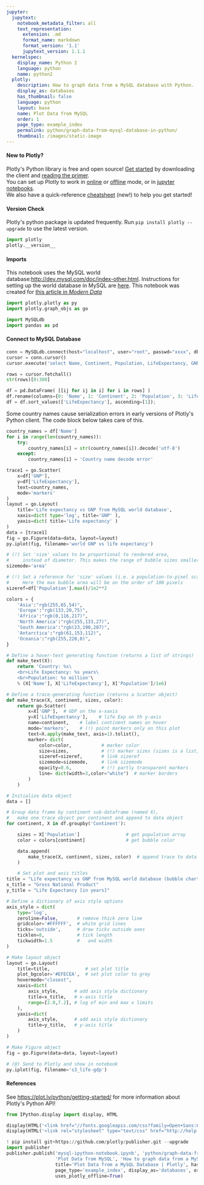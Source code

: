 ```yaml
---
jupyter:
  jupytext:
    notebook_metadata_filter: all
    text_representation:
      extension: .md
      format_name: markdown
      format_version: '1.1'
      jupytext_version: 1.1.1
  kernelspec:
    display_name: Python 2
    language: python
    name: python2
  plotly:
    description: How to graph data from a MySQL database with Python.
    display_as: databases
    has_thumbnail: false
    language: python
    layout: base
    name: Plot Data from MySQL
    order: 1
    page_type: example_index
    permalink: python/graph-data-from-mysql-database-in-python/
    thumbnail: /images/static-image
---
```


#### New to Plotly?
Plotly's Python library is free and open source! [Get started](https://plot.ly/python/getting-started/) by downloading the client and [reading the primer](https://plot.ly/python/getting-started/).
<br>You can set up Plotly to work in [online](https://plot.ly/python/getting-started/#initialization-for-online-plotting) or [offline](https://plot.ly/python/getting-started/#initialization-for-offline-plotting) mode, or in [jupyter notebooks](https://plot.ly/python/getting-started/#start-plotting-online).
<br>We also have a quick-reference [cheatsheet](https://images.plot.ly/plotly-documentation/images/python_cheat_sheet.pdf) (new!) to help you get started!
#### Version Check
Plotly's python package is updated frequently. Run `pip install plotly --upgrade` to use the latest version.

```python
import plotly
plotly.__version__
```

#### Imports
This notebook uses the MySQL world database:http://dev.mysql.com/doc/index-other.html. Instructions for setting up the world database in MySQL are [here](https://dev.mysql.com/doc/world-setup/en/). This notebook was created for [this article in <em>Modern Data</em>](http://mod.plot.ly/graph-data-from-mysql-database-in-python/)

```python
import plotly.plotly as py
import plotly.graph_objs as go

import MySQLdb
import pandas as pd
```

#### Connect to MySQL Database

```python
conn = MySQLdb.connect(host="localhost", user="root", passwd="xxxx", db="world")
cursor = conn.cursor()
cursor.execute('select Name, Continent, Population, LifeExpectancy, GNP from Country');

rows = cursor.fetchall()
str(rows)[0:300]
```

```python
df = pd.DataFrame( [[ij for ij in i] for i in rows] )
df.rename(columns={0: 'Name', 1: 'Continent', 2: 'Population', 3: 'LifeExpectancy', 4:'GNP'}, inplace=True);
df = df.sort_values(['LifeExpectancy'], ascending=[1]);
```

Some country names cause serialization errors in early versions of Plotly's Python client. The code block below takes care of this.

```python
country_names = df['Name']
for i in range(len(country_names)):
    try:
        country_names[i] = str(country_names[i]).decode('utf-8')
    except:
        country_names[i] = 'Country name decode error'
```

```python
trace1 = go.Scatter(
    x=df['GNP'],
    y=df['LifeExpectancy'],
    text=country_names,
    mode='markers'
)
layout = go.Layout(
    title='Life expectancy vs GNP from MySQL world database',
    xaxis=dict( type='log', title='GNP' ),
    yaxis=dict( title='Life expectancy' )
)
data = [trace1]
fig = go.Figure(data=data, layout=layout)
py.iplot(fig, filename='world GNP vs life expectancy')
```

```python
# (!) Set 'size' values to be proportional to rendered area,
#     instead of diameter. This makes the range of bubble sizes smaller
sizemode='area'

# (!) Set a reference for 'size' values (i.e. a population-to-pixel scaling).
#     Here the max bubble area will be on the order of 100 pixels
sizeref=df['Population'].max()/1e2**2

colors = {
    'Asia':"rgb(255,65,54)",
    'Europe':"rgb(133,20,75)",
    'Africa':"rgb(0,116,217)",
    'North America':"rgb(255,133,27)",
    'South America':"rgb(23,190,207)",
    'Antarctica':"rgb(61,153,112)",
    'Oceania':"rgb(255,220,0)",
}

# Define a hover-text generating function (returns a list of strings)
def make_text(X):
    return 'Country: %s\
    <br>Life Expectancy: %s years\
    <br>Population: %s million'\
    % (X['Name'], X['LifeExpectancy'], X['Population']/1e6)

# Define a trace-generating function (returns a Scatter object)
def make_trace(X, continent, sizes, color):
    return go.Scatter(
        x=X['GNP'],  # GDP on the x-xaxis
        y=X['LifeExpectancy'],    # life Exp on th y-axis
        name=continent,    # label continent names on hover
        mode='markers',    # (!) point markers only on this plot
        text=X.apply(make_text, axis=1).tolist(),
        marker= dict(
            color=color,           # marker color
            size=sizes,            # (!) marker sizes (sizes is a list)
            sizeref=sizeref,       # link sizeref
            sizemode=sizemode,     # link sizemode
            opacity=0.6,           # (!) partly transparent markers
            line= dict(width=3,color="white")  # marker borders
        )
    )

# Initialize data object
data = []

# Group data frame by continent sub-dataframe (named X),
#   make one trace object per continent and append to data object
for continent, X in df.groupby('Continent'):

    sizes = X['Population']                 # get population array
    color = colors[continent]               # get bubble color

    data.append(
        make_trace(X, continent, sizes, color)  # append trace to data object
    )

    # Set plot and axis titles
title = "Life expectancy vs GNP from MySQL world database (bubble chart)"
x_title = "Gross National Product"
y_title = "Life Expectancy [in years]"

# Define a dictionary of axis style options
axis_style = dict(
    type='log',
    zeroline=False,       # remove thick zero line
    gridcolor='#FFFFFF',  # white grid lines
    ticks='outside',      # draw ticks outside axes
    ticklen=8,            # tick length
    tickwidth=1.5         #   and width
)

# Make layout object
layout = go.Layout(
    title=title,             # set plot title
    plot_bgcolor='#EFECEA',  # set plot color to grey
    hovermode="closest",
    xaxis=dict(
        axis_style,      # add axis style dictionary
        title=x_title,   # x-axis title
        range=[2.0,7.2], # log of min and max x limits
    ),
    yaxis=dict(
        axis_style,      # add axis style dictionary
        title=y_title,   # y-axis title
    )
)

# Make Figure object
fig = go.Figure(data=data, layout=layout)

# (@) Send to Plotly and show in notebook
py.iplot(fig, filename='s3_life-gdp')
```

#### References
See https://plot.ly/python/getting-started/ for more information about Plotly's Python API!

```python
from IPython.display import display, HTML

display(HTML('<link href="//fonts.googleapis.com/css?family=Open+Sans:600,400,300,200|Inconsolata|Ubuntu+Mono:400,700" rel="stylesheet" type="text/css" />'))
display(HTML('<link rel="stylesheet" type="text/css" href="http://help.plot.ly/documentation/all_static/css/ipython-notebook-custom.css">'))

! pip install git+https://github.com/plotly/publisher.git --upgrade
import publisher
publisher.publish('mysql-ipython-notebook.ipynb', 'python/graph-data-from-mysql-database-in-python/',
                  'Plot Data from MySQL', 'How to graph data from a MySQL database with Python.',
                  title='Plot Data from a MySQL Database | Plotly', has_thumbnail='false',
                  page_type='example_index', display_as='databases', order=1, language='python',
                  uses_plotly_offline=True)
```

```python

```
